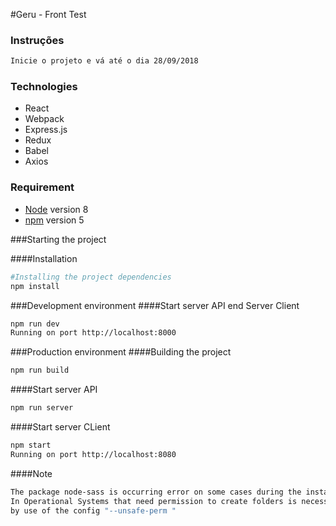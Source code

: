 #Geru - Front Test

### Instruções 
```bash
Inicie o projeto e vá até o dia 28/09/2018
```


### Technologies

- React
- Webpack
- Express.js
- Redux
- Babel
- Axios

### Requirement

- [Node](https://nodejs.org/en/) version 8
- [npm](https://www.npmjs.com/) version 5

###Starting the project

####Installation

```bash
#Installing the project dependencies
npm install
```

###Development environment
####Start server API end Server Client

```bash
npm run dev
Running on port http://localhost:8000
```

###Production environment
####Building the project

```bash
npm run build
```

####Start server API

```bash
npm run server
```
####Start server CLient

```bash
npm start
Running on port http://localhost:8080
```

####Note

```bash
The package node-sass is occurring error on some cases during the installation.
In Operational Systems that need permission to create folders is necessary to force the installation 
by use of the config "--unsafe-perm "
```
